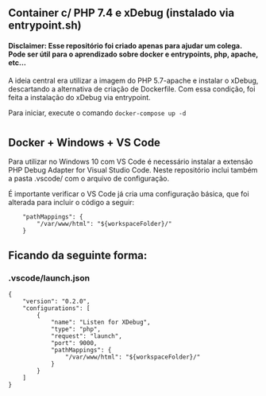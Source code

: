 ## Container c/ PHP 7.4 e xDebug (instalado via entrypoint.sh)
#### Disclaimer: Esse repositório foi criado apenas para ajudar um colega. Pode ser útil para o aprendizado sobre docker e entrypoints, php, apache, etc...

A ideia central era utilizar a imagem do PHP 5.7-apache e instalar o xDebug, descartando a alternativa de criação de Dockerfile. Com essa condição, foi feita a instalação do xDebug via entrypoint.

Para iniciar, execute o comando `docker-compose up -d`

#
## Docker + Windows + VS Code
Para utilizar no Windows 10 com VS Code é necessário instalar a extensão PHP Debug Adapter for Visual Studio Code. Neste repositório inclui também a pasta .vscode/ com o arquivo de configuração. 

É importante verificar o VS Code já cria uma configuração básica, que foi alterada para incluir o código a seguir:

```
    "pathMappings": {
        "/var/www/html": "${workspaceFolder}/"
    }
```

## Ficando da seguinte forma:
### .vscode/launch.json
```
{
    "version": "0.2.0",
    "configurations": [
        {
            "name": "Listen for XDebug",
            "type": "php",
            "request": "launch",
            "port": 9000,
            "pathMappings": {
                "/var/www/html": "${workspaceFolder}/"
            }
        }
    ]
}
```

